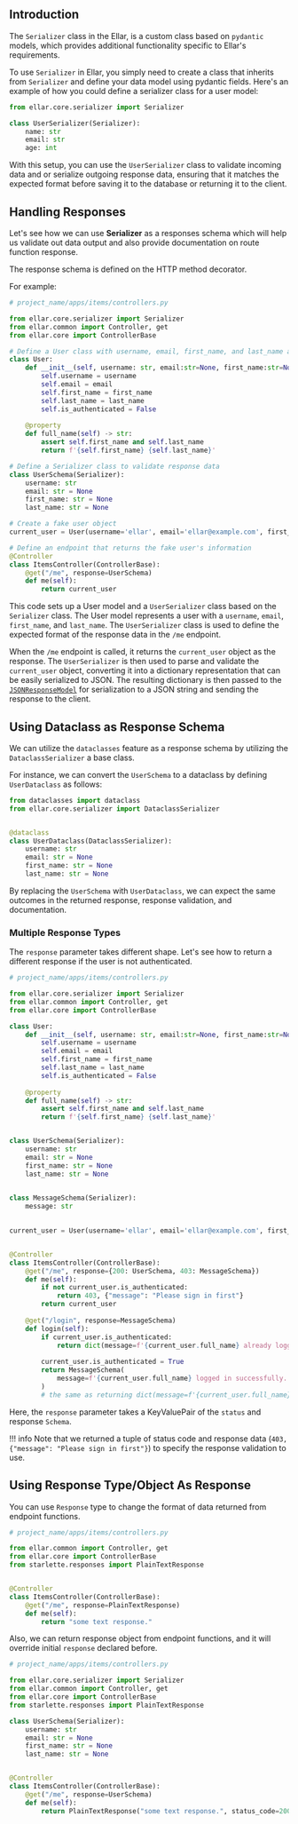## Introduction
The `Serializer` class in the Ellar, is a custom class based on `pydantic` models, which provides additional functionality specific to Ellar's requirements.

To use `Serializer` in Ellar, you simply need to create a class that inherits from `Serializer` and define your data model using pydantic fields. 
Here's an example of how you could define a serializer class for a user model:

```python
from ellar.core.serializer import Serializer

class UserSerializer(Serializer):
    name: str
    email: str
    age: int

```

With this setup, you can use the `UserSerializer` class to validate incoming data and or serialize outgoing response data, 
ensuring that it matches the expected format before saving it to the database or returning it to the client.

## Handling Responses

Let's see how we can use **Serializer** as a responses schema which will help us validate out data output and also provide documentation on route function response.

The response schema is defined on the HTTP method decorator.

For example:
```python
# project_name/apps/items/controllers.py

from ellar.core.serializer import Serializer
from ellar.common import Controller, get
from ellar.core import ControllerBase

# Define a User class with username, email, first_name, and last_name attributes
class User:
    def __init__(self, username: str, email:str=None, first_name:str=None, last_name:str=None) -> None:
        self.username = username
        self.email = email
        self.first_name = first_name
        self.last_name = last_name
        self.is_authenticated = False
    
    @property
    def full_name(self) -> str:
        assert self.first_name and self.last_name
        return f'{self.first_name} {self.last_name}'

# Define a Serializer class to validate response data
class UserSchema(Serializer):
    username: str
    email: str = None
    first_name: str = None
    last_name: str = None

# Create a fake user object
current_user = User(username='ellar', email='ellar@example.com', first_name='ellar', last_name='asgi')    

# Define an endpoint that returns the fake user's information
@Controller
class ItemsController(ControllerBase):
    @get("/me", response=UserSchema)
    def me(self):
        return current_user

```
This code sets up a User model and a `UserSerializer` class based on the `Serializer` class. 
The User model represents a user with a `username`, `email`, `first_name`, and `last_name`. 
The `UserSerializer` class is used to define the expected format of the response data in the `/me` endpoint.

When the `/me` endpoint is called, it returns the `current_user` object as the response. 
The `UserSerializer` is then used to parse and validate the `current_user` object, converting it into a dictionary representation 
that can be easily serialized to JSON. 
The resulting dictionary is then passed to the [`JSONResponseModel`](./response-model/#jsonresponsemodel) for serialization to a 
JSON string and sending the response to the client.

## Using Dataclass as Response Schema
We can utilize the `dataclasses` feature as a response schema by utilizing the `DataclassSerializer` a base class. 

For instance, we can convert the `UserSchema` to a dataclass by defining `UserDataclass` as follows:

```python
from dataclasses import dataclass
from ellar.core.serializer import DataclassSerializer


@dataclass
class UserDataclass(DataclassSerializer):
    username: str
    email: str = None
    first_name: str = None
    last_name: str = None

```

By replacing the `UserSchema` with `UserDataclass`, we can expect the same outcomes in the returned response, response validation, and documentation.

### Multiple Response Types

The `response` parameter takes different shape. Let's see how to return a different response if the user is not authenticated.

```python
# project_name/apps/items/controllers.py

from ellar.core.serializer import Serializer
from ellar.common import Controller, get
from ellar.core import ControllerBase

class User:
    def __init__(self, username: str, email:str=None, first_name:str=None, last_name:str=None) -> None:
        self.username = username
        self.email = email
        self.first_name = first_name
        self.last_name = last_name
        self.is_authenticated = False
    
    @property
    def full_name(self) -> str:
        assert self.first_name and self.last_name
        return f'{self.first_name} {self.last_name}'


class UserSchema(Serializer):
    username: str
    email: str = None
    first_name: str = None
    last_name: str = None

    
class MessageSchema(Serializer):
    message: str

    
current_user = User(username='ellar', email='ellar@example.com', first_name='ellar', last_name='asgi')    


@Controller
class ItemsController(ControllerBase):
    @get("/me", response={200: UserSchema, 403: MessageSchema})
    def me(self):
        if not current_user.is_authenticated:
            return 403, {"message": "Please sign in first"}
        return current_user
    
    @get("/login", response=MessageSchema)
    def login(self):
        if current_user.is_authenticated:
            return dict(message=f'{current_user.full_name} already logged in.') 
        
        current_user.is_authenticated = True
        return MessageSchema(
            message=f'{current_user.full_name} logged in successfully.'
        ) 
        # the same as returning dict(message=f'{current_user.full_name} logged in successfully.')
```

Here, the `response` parameter takes a KeyValuePair of the `status` and response `Schema`.

!!! info
    Note that we returned a tuple of status code and response data (`403, {"message": "Please sign in first"}`) to specify the response validation to use.



## Using Response Type/Object As Response

You can use `Response` type to change the format of data returned from endpoint functions.

```python
# project_name/apps/items/controllers.py

from ellar.common import Controller, get
from ellar.core import ControllerBase
from starlette.responses import PlainTextResponse


@Controller
class ItemsController(ControllerBase):
    @get("/me", response=PlainTextResponse)
    def me(self):
        return "some text response."

```

Also, we can return response object from endpoint functions, and it will override initial `response` declared before.

```python
# project_name/apps/items/controllers.py

from ellar.core.serializer import Serializer
from ellar.common import Controller, get
from ellar.core import ControllerBase
from starlette.responses import PlainTextResponse

class UserSchema(Serializer):
    username: str
    email: str = None
    first_name: str = None
    last_name: str = None


@Controller
class ItemsController(ControllerBase):
    @get("/me", response=UserSchema)
    def me(self):
        return PlainTextResponse("some text response.", status_code=200)
```
